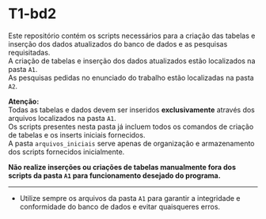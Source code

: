 # T1-bd2

Este repositório contém os scripts necessários para a criação das tabelas e inserção dos dados atualizados do banco de dados e as pesquisas requisitadas.<br>
A criação de tabelas e inserção dos dados atualizados estão localizados na pasta `A1`.<br>
As pesquisas pedidas no enunciado do trabalho estão localizadas na pasta `A2`.<br>

**Atenção:**  
Todas as tabelas e dados devem ser inseridos **exclusivamente** através dos arquivos localizados na pasta `A1`.  
Os scripts presentes nesta pasta já incluem todos os comandos de criação de tabelas e os inserts iniciais fornecidos.<br>
A pasta `arquivos_iniciais` serve apenas de organização e armazenamento dos scripts fornecidos inicialmente.

**Não realize inserções ou criações de tabelas manualmente fora dos scripts da pasta `A1` para funcionamento desejado do programa.**

---
- Utilize sempre os arquivos da pasta `A1` para garantir a integridade e conformidade do banco de dados e evitar quaisqueres erros.